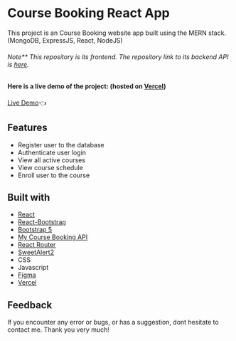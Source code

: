 # Course Booking React App

This project is an Course Booking website app built using the MERN stack. (MongoDB, ExpressJS, React, NodeJS)
###### Note** This repository is its frontend. The repository link to its backend API is [here](https://github.com/GITvoren/course-booking-api).

#### Here is a live demo of the project: (hosted on [Vercel](https://vercel.com/))
[Live Demo](https://codelab-react.vercel.app/):point_left:





## Features
- Register user to the database
- Authenticate user login
- View all active courses
- View course schedule
- Enroll user to the course


## Built with


- [React](https://reactjs.org/)
- [React-Bootstrap](https://react-bootstrap.github.io/)
- [Bootstrap 5](https://getbootstrap.com/docs/5.0/getting-started/introduction/)
- [My Course Booking API](https://github.com/GITvoren/course-booking-api)
- [React Router](https://reactrouter.com/)
- [SweetAlert2](https://sweetalert2.github.io/)
- CSS
- Javascript
- [Figma](https://figma.com/)
- [Vercel](https://vercel.com/)

## Feedback
If you encounter any error or bugs, or has a suggestion, dont hesitate to contact me. Thank you very much!


